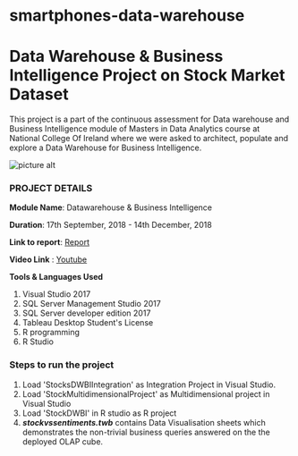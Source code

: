 # smartphones-data-warehouse

# Data Warehouse & Business Intelligence Project on Stock Market Dataset

This project is a part of the continuous assessment for Data warehouse and Business Intelligence module of Masters in Data Analytics course at National College Of Ireland where we were asked to architect, populate and explore a Data Warehouse for Business Intelligence.

![picture alt](https://www.vdharam.com/images/projects/stocks_dwbi_wallpaper.jpg "Stock market data warehouse & business intelligence project")

### PROJECT DETAILS
**Module Name**: Datawarehouse & Business Intelligence

**Duration**: 17th September, 2018 - 14th December, 2018

**Link to report**: [Report](https://www.vdharam.com/projects/stocks-datawarehouse-business-intelligence-project/)

**Video Link** : [Youtube](https://www.youtube.com/watch?v=vntE_DJrFcc&list=UU7N60OPxgzD2BhfAF1Uy4QA)

**Tools & Languages Used**
1. Visual Studio 2017
2. SQL Server Management Studio 2017
3. SQL Server developer edition 2017
4. Tableau Desktop Student's License
5. R programming
6. R Studio

### Steps to run the project

1. Load 'StocksDWBIIntegration' as Integration Project in Visual Studio.
2. Load 'StockMultidimensionalProject' as Multidimensional project in Visual Studio
3. Load 'StockDWBI' in R studio as R project
4. ***stockvssentiments.twb*** contains Data Visualisation sheets which demonstrates the non-trivial business queries answered on the the deployed OLAP cube.